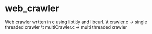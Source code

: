 # web_crawler
Web crawler written in c using libtidy and libcurl. \t
crawler.c -> single threaded crawler \t
multiCrawler.c -> multi threaded crawler
